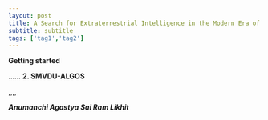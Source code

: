 ```yaml
---
layout: post
title: A Search for Extraterrestrial Intelligence in the Modern Era of Technology
subtitle: subtitle
tags: ['tag1','tag2']
---
```


 
**Getting started**

......
**2. SMVDU-ALGOS**

,,,,
 
 


***Anumanchi Agastya Sai Ram Likhit***
 

